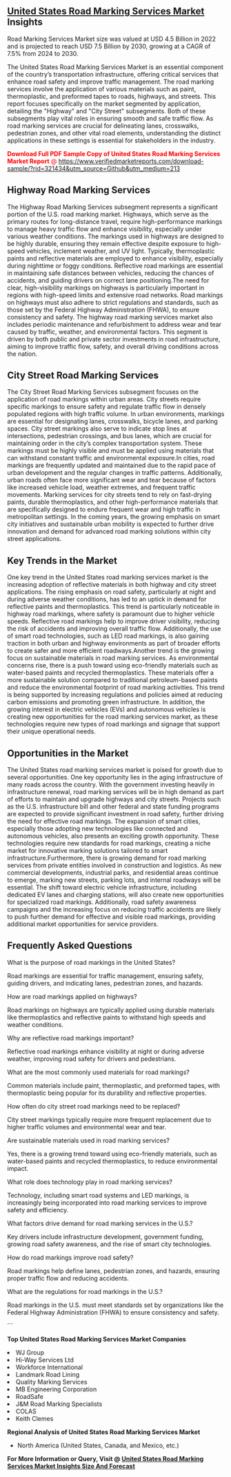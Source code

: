<h2><a href="https://www.verifiedmarketreports.com/download-sample/?rid=321434&amp;utm_source=Github&amp;utm_medium=213" target="_blank">United States Road Marking Services Market</a> Insights</h2><p>Road Marking Services Market size was valued at USD 4.5 Billion in 2022 and is projected to reach USD 7.5 Billion by 2030, growing at a CAGR of 7.5% from 2024 to 2030.</p><p><p>The United States Road Marking Services Market is an essential component of the country’s transportation infrastructure, offering critical services that enhance road safety and improve traffic management. The road marking services involve the application of various materials such as paint, thermoplastic, and preformed tapes to roads, highways, and streets. This report focuses specifically on the market segmented by application, detailing the "Highway" and "City Street" subsegments. Both of these subsegments play vital roles in ensuring smooth and safe traffic flow. As road marking services are crucial for delineating lanes, crosswalks, pedestrian zones, and other vital road elements, understanding the distinct applications in these settings is essential for stakeholders in the industry. <p><span class=""><span style="color: #ff0000;"><strong>Download Full PDF Sample Copy of United States Road Marking Services Market Report</strong> @ </span><a href="https://www.verifiedmarketreports.com/download-sample/?rid=321434&amp;utm_source=Github&amp;utm_medium=213" target="_blank">https://www.verifiedmarketreports.com/download-sample/?rid=321434&amp;utm_source=Github&amp;utm_medium=213</a></span></p></p><h2>Highway Road Marking Services</h2><p>The Highway Road Marking Services subsegment represents a significant portion of the U.S. road marking market. Highways, which serve as the primary routes for long-distance travel, require high-performance markings to manage heavy traffic flow and enhance visibility, especially under various weather conditions. The markings used in highways are designed to be highly durable, ensuring they remain effective despite exposure to high-speed vehicles, inclement weather, and UV light. Typically, thermoplastic paints and reflective materials are employed to enhance visibility, especially during nighttime or foggy conditions. Reflective road markings are essential in maintaining safe distances between vehicles, reducing the chances of accidents, and guiding drivers on correct lane positioning.The need for clear, high-visibility markings on highways is particularly important in regions with high-speed limits and extensive road networks. Road markings on highways must also adhere to strict regulations and standards, such as those set by the Federal Highway Administration (FHWA), to ensure consistency and safety. The highway road marking services market also includes periodic maintenance and refurbishment to address wear and tear caused by traffic, weather, and environmental factors. This segment is driven by both public and private sector investments in road infrastructure, aiming to improve traffic flow, safety, and overall driving conditions across the nation.</p><h2>City Street Road Marking Services</h2><p>The City Street Road Marking Services subsegment focuses on the application of road markings within urban areas. City streets require specific markings to ensure safety and regulate traffic flow in densely populated regions with high traffic volume. In urban environments, markings are essential for designating lanes, crosswalks, bicycle lanes, and parking spaces. City street markings also serve to indicate stop lines at intersections, pedestrian crossings, and bus lanes, which are crucial for maintaining order in the city’s complex transportation system. These markings must be highly visible and must be applied using materials that can withstand constant traffic and environmental exposure.In cities, road markings are frequently updated and maintained due to the rapid pace of urban development and the regular changes in traffic patterns. Additionally, urban roads often face more significant wear and tear because of factors like increased vehicle load, weather extremes, and frequent traffic movements. Marking services for city streets tend to rely on fast-drying paints, durable thermoplastics, and other high-performance materials that are specifically designed to endure frequent wear and high traffic in metropolitan settings. In the coming years, the growing emphasis on smart city initiatives and sustainable urban mobility is expected to further drive innovation and demand for advanced road marking solutions within city street applications.</p><h2>Key Trends in the Market</h2><p>One key trend in the United States road marking services market is the increasing adoption of reflective materials in both highway and city street applications. The rising emphasis on road safety, particularly at night and during adverse weather conditions, has led to an uptick in demand for reflective paints and thermoplastics. This trend is particularly noticeable in highway road markings, where safety is paramount due to higher vehicle speeds. Reflective road markings help to improve driver visibility, reducing the risk of accidents and improving overall traffic flow. Additionally, the use of smart road technologies, such as LED road markings, is also gaining traction in both urban and highway environments as part of broader efforts to create safer and more efficient roadways.Another trend is the growing focus on sustainable materials in road marking services. As environmental concerns rise, there is a push toward using eco-friendly materials such as water-based paints and recycled thermoplastics. These materials offer a more sustainable solution compared to traditional petroleum-based paints and reduce the environmental footprint of road marking activities. This trend is being supported by increasing regulations and policies aimed at reducing carbon emissions and promoting green infrastructure. In addition, the growing interest in electric vehicles (EVs) and autonomous vehicles is creating new opportunities for the road marking services market, as these technologies require new types of road markings and signage that support their unique operational needs.</p><h2>Opportunities in the Market</h2><p>The United States road marking services market is poised for growth due to several opportunities. One key opportunity lies in the aging infrastructure of many roads across the country. With the government investing heavily in infrastructure renewal, road marking services will be in high demand as part of efforts to maintain and upgrade highways and city streets. Projects such as the U.S. infrastructure bill and other federal and state funding programs are expected to provide significant investment in road safety, further driving the need for effective road markings. The expansion of smart cities, especially those adopting new technologies like connected and autonomous vehicles, also presents an exciting growth opportunity. These technologies require new standards for road markings, creating a niche market for innovative marking solutions tailored to smart infrastructure.Furthermore, there is growing demand for road marking services from private entities involved in construction and logistics. As new commercial developments, industrial parks, and residential areas continue to emerge, marking new streets, parking lots, and internal roadways will be essential. The shift toward electric vehicle infrastructure, including dedicated EV lanes and charging stations, will also create new opportunities for specialized road markings. Additionally, road safety awareness campaigns and the increasing focus on reducing traffic accidents are likely to push further demand for effective and visible road markings, providing additional market opportunities for service providers.</p><h2>Frequently Asked Questions</h2><p>What is the purpose of road markings in the United States?</p><p>Road markings are essential for traffic management, ensuring safety, guiding drivers, and indicating lanes, pedestrian zones, and hazards.</p><p>How are road markings applied on highways?</p><p>Road markings on highways are typically applied using durable materials like thermoplastics and reflective paints to withstand high speeds and weather conditions.</p><p>Why are reflective road markings important?</p><p>Reflective road markings enhance visibility at night or during adverse weather, improving road safety for drivers and pedestrians.</p><p>What are the most commonly used materials for road markings?</p><p>Common materials include paint, thermoplastic, and preformed tapes, with thermoplastic being popular for its durability and reflective properties.</p><p>How often do city street road markings need to be replaced?</p><p>City street markings typically require more frequent replacement due to higher traffic volumes and environmental wear and tear.</p><p>Are sustainable materials used in road marking services?</p><p>Yes, there is a growing trend toward using eco-friendly materials, such as water-based paints and recycled thermoplastics, to reduce environmental impact.</p><p>What role does technology play in road marking services?</p><p>Technology, including smart road systems and LED markings, is increasingly being incorporated into road marking services to improve safety and efficiency.</p><p>What factors drive demand for road marking services in the U.S.?</p><p>Key drivers include infrastructure development, government funding, growing road safety awareness, and the rise of smart city technologies.</p><p>How do road markings improve road safety?</p><p>Road markings help define lanes, pedestrian zones, and hazards, ensuring proper traffic flow and reducing accidents.</p><p>What are the regulations for road markings in the U.S.?</p><p>Road markings in the U.S. must meet standards set by organizations like the Federal Highway Administration (FHWA) to ensure consistency and safety.</p>```</p><p><strong>Top United States Road Marking Services Market Companies</strong></p><div data-test-id=""><p><li>WJ Group</li><li> Hi-Way Services Ltd</li><li> Workforce International</li><li> Landmark Road Lining</li><li> Quality Marking Services</li><li> MB Engineering Corporation</li><li> RoadSafe</li><li> J&M Road Marking Specialists</li><li> COLAS</li><li> Keith Clemes</li></p><div><strong>Regional Analysis of&nbsp;United States Road Marking Services Market</strong></div><ul><li dir="ltr"><p dir="ltr">North America&nbsp;(United States, Canada, and Mexico, etc.)</p></li></ul><p><strong>For More Information or Query, Visit @&nbsp;</strong><strong><a href="https://www.verifiedmarketreports.com/product/road-marking-services-market/?utm_source=Github&amp;utm_medium=213" target="_blank">United States Road Marking Services Market Insights Size And Forecast</a></strong></p></div>
